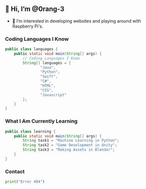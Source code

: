 ## 👋 Hi, I’m @0rang-3
- 👀 I’m interested in developing websites and playing around with Raspberry Pi's.

### Coding Languages I Know
```java
public class languages {
    public static void main(String[] args) {
        // Coding Languages I Know
        String[] languages = {
                "Java",
                "Python",
                "Swift",
                "C#",
                "HTML",
                "CSS",
                "Javascript"
        };
    }
}
```
### What I Am Currently Learning
```java
public class learning {
    public static void main(String[] args) {
        String task1 = "Machine Learning in Python";
        String task2 = "Game Development in Unity";
        String task3 = "Making Assets in Blendar";
    }
}
```

### Contact
```py
print("Error 404")
```

<!---
0rang-3/0rang-3 is a ✨ special ✨ repository because its `README.md` (this file) appears on your GitHub profile.
You can click the Preview link to take a look at your changes.
--->
